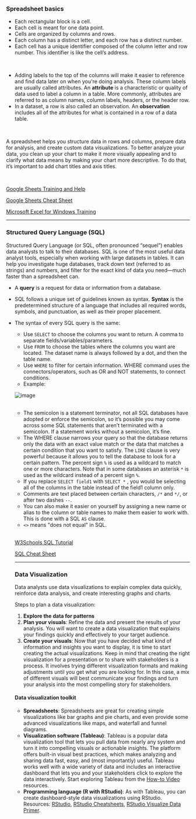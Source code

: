 ### Spreadsheet basics

- Each rectangular block is a cell.
- Each cell is meant for one data point.
- Cells are organized by columns and rows.
- Each column has a distinct letter, and each row has a distinct number. 
- Each cell has a unique identifier composed of the column letter and row number. This identifier is like the cell’s address.

<br />

- Adding labels to the top of the columns will make it easier to reference and find data later on when you're doing analysis. These column labels are usually called attributes. An **attribute** is a characteristic or quality of data used to label a column in a table. More commonly, attributes are referred to as column names, column labels, headers, or the header row.
- In a dataset, a row is also called an observation. An **observation** includes all of the attributes for what is contained in a row of a data table.

<br />

A spreadsheet helps you structure data in rows and columns, prepare data for analysis, and create custom data visualizations. To better analyze your data, you clean up your chart to make it more visually appealing and to clarify what data means by making your chart more descriptive. To do that, it’s important to add chart titles and axis titles.

<br />

[Google Sheets Training and Help](https://support.google.com/a/users/answer/9282959?visit_id=637361702049227170-1815413770&rd=1)

[Google Sheets Cheat Sheet](https://support.google.com/a/users/answer/9300022)

[Microsoft Excel for Windows Training](https://support.microsoft.com/en-us/office/excel-video-training-9bc05390-e94c-46af-a5b3-d7c22f6990bb)

---

### Structured Query Language (SQL)

Structured Query Language (or SQL, often pronounced “sequel”) enables data analysts to talk to their databases. SQL is one of the most useful data analyst tools, especially when working with large datasets in tables. It can help you investigate huge databases, track down text (referred to as strings) and numbers, and filter for the exact kind of data you need—much faster than a spreadsheet can. 

- A **query** is a request for data or information from a database.
- SQL follows a unique set of guidelines known as syntax. **Syntax** is the predetermined structure of a language that includes all required words, symbols, and punctuation, as well as their proper placement.
- The syntax of every SQL query is the same:
  - Use `SELECT` to choose the columns you want to return. A comma to separate fields/variables/parameters.
  - Use `FROM` to choose the tables where the columns you want are located. The dataset name is always followed by a dot, and then the table name.
  - Use `WHERE` to filter for certain information. WHERE command uses the connectors/operators, such as OR and NOT statements, to connect conditions.
  - Example:
  
  ![image](https://user-images.githubusercontent.com/74421758/145982325-4c465a0c-3330-49f5-9236-bcb8402dbe6f.png)
  
  <br />
  
  - The semicolon is a statement terminator, not all SQL databases have adopted or enforce the semicolon, so it’s possible you may come across some SQL statements that aren’t terminated with a semicolon. If a statement works without a semicolon, it’s fine.
  - The WHERE clause narrows your query so that the database returns only the data with an exact value match or the data that matches a certain condition that you want to satisfy. The `LIKE` clause is very powerful because it allows you to tell the database to look for a certain pattern. The percent sign `%` is used as a wildcard to match one or more characters. Note that in some databases an asterisk `*` is used as the wildcard instead of a percent sign `%`.
  -  If you replace `SELECT field1` with `SELECT *` , you would be selecting all of the columns in the table instead of the field1 column only.
  -  Comments are text placed between certain characters, `/*` and `*/`, or after two dashes `--`.
  -  You can also make it easier on yourself by assigning a new name or alias to the column or table names to make them easier to work with. This is done with a SQL `AS` clause.
  -  `<>` means "does not equal" in SQL.
  
  <br />
  
  [W3Schools SQL Tutorial](https://www.w3schools.com/sql/default.asp)
  
  [SQL Cheat Sheet](https://towardsdatascience.com/sql-cheat-sheet-776f8e3189fa)
  
  ---
  
  ### Data Visualization
  
  Data analysts use data visualizations to explain complex data quickly, reinforce data analysis, and create interesting graphs and charts.
  
  Steps to plan a data visualization:
  1. **Explore the data for patterns**
  2. **Plan your visuals**: Refine the data and present the results of your analysis. You will want to create a data visualization that explains your findings quickly and effectively to your target audience.
  3. **Create your visuals**: Now that you have decided what kind of information and insights you want to display, it is time to start creating the actual visualizations. Keep in mind that creating the right visualization for a presentation or to share with stakeholders is a process. It involves trying different visualization formats and making adjustments until you get what you are looking for. In this case, a mix of different visuals will best communicate your findings and turn your analysis into the most compelling story for stakeholders.
  
  #### Data visualization toolkit
  - **Spreadsheets**: Spreadsheets are great for creating simple visualizations like bar graphs and pie charts, and even provide some advanced visualizations like maps, and waterfall and funnel diagrams.
  - **Visualization software (Tableau)**: Tableau is a popular data visualization tool that lets you pull data from nearly any system and turn it into compelling visuals or actionable insights. The platform offers built-in visual best practices, which makes analyzing and sharing data fast, easy, and (most importantly) useful. Tableau works well with a wide variety of data and includes an interactive dashboard that lets you and your stakeholders click to explore the data interactively. Start exploring Tableau from the [How-to Video](https://public.tableau.com/en-us/s/resources) resources.
  - **Programming language (R with RStudio)**: As with Tableau, you can create dashboard-style data visualizations using RStudio. 
  Resources: [RStudio](https://www.rstudio.com/), [RStudio Cheatsheets](https://www.rstudio.com/resources/cheatsheets/), [RStudio Visualize Data Primer](https://rstudio.cloud/learn/primers/3).
  
